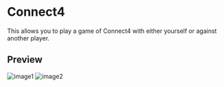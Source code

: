 # Connect4
This allows you to play a game of Connect4 with either yourself or against another player.

## Preview
![image1](https://i.ibb.co/P5wXpHZ/image.png)
![image2](https://i.ibb.co/RctPSng/image.png)
